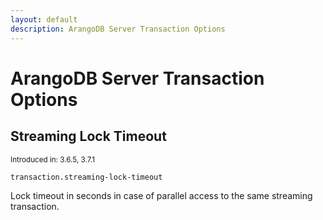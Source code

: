 ```yaml
---
layout: default
description: ArangoDB Server Transaction Options
---
```

# ArangoDB Server Transaction Options

## Streaming Lock Timeout

<small>Introduced in: 3.6.5, 3.7.1</small>

`transaction.streaming-lock-timeout`

Lock timeout in seconds in case of parallel access to the same
streaming transaction.

